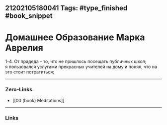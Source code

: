 21202105180041
Tags: #type_finished #book_snippet 
---
# Домашнее Образование Марка Аврелия

1-4. От прадеда – то, что не пришлось посещать публичных школ; я пользовался услугами прекрасных учителей на дому и понял, что на это стоит потратиться;  

---
### Zero-Links
- [[00 (book) Meditations]]
---
### Links